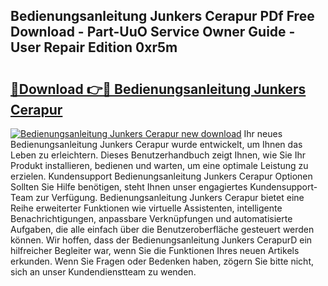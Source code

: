 ## Bedienungsanleitung Junkers Cerapur PDf Free Download - Part-UuO Service Owner Guide - User Repair Edition 0xr5m

# <h2><a href="http://df19gj.blite.top/?on=Bedienungsanleitung+Junkers+Cerapur">🔗Download 👉🔴 Bedienungsanleitung Junkers Cerapur</a></h2>

[![Bedienungsanleitung Junkers Cerapur new download](https://i.imgur.com/lujVjoI.png)](http://df19gj.blite.top/?on=Bedienungsanleitung+Junkers+Cerapur)
Ihr neues Bedienungsanleitung Junkers Cerapur wurde entwickelt, um Ihnen das Leben zu erleichtern. Dieses Benutzerhandbuch zeigt Ihnen, wie Sie Ihr Produkt installieren, bedienen und warten, um eine optimale Leistung zu erzielen. Kundensupport Bedienungsanleitung Junkers Cerapur Optionen Sollten Sie Hilfe benötigen, steht Ihnen unser engagiertes Kundensupport-Team zur Verfügung. Bedienungsanleitung Junkers Cerapur bietet eine Reihe erweiterter Funktionen wie virtuelle Assistenten, intelligente Benachrichtigungen, anpassbare Verknüpfungen und automatisierte Aufgaben, die alle einfach über die Benutzeroberfläche gesteuert werden können. Wir hoffen, dass der Bedienungsanleitung Junkers CerapurD ein hilfreicher Begleiter war, wenn Sie die Funktionen Ihres neuen Artikels erkunden. Wenn Sie Fragen oder Bedenken haben, zögern Sie bitte nicht, sich an unser Kundendienstteam zu wenden.
